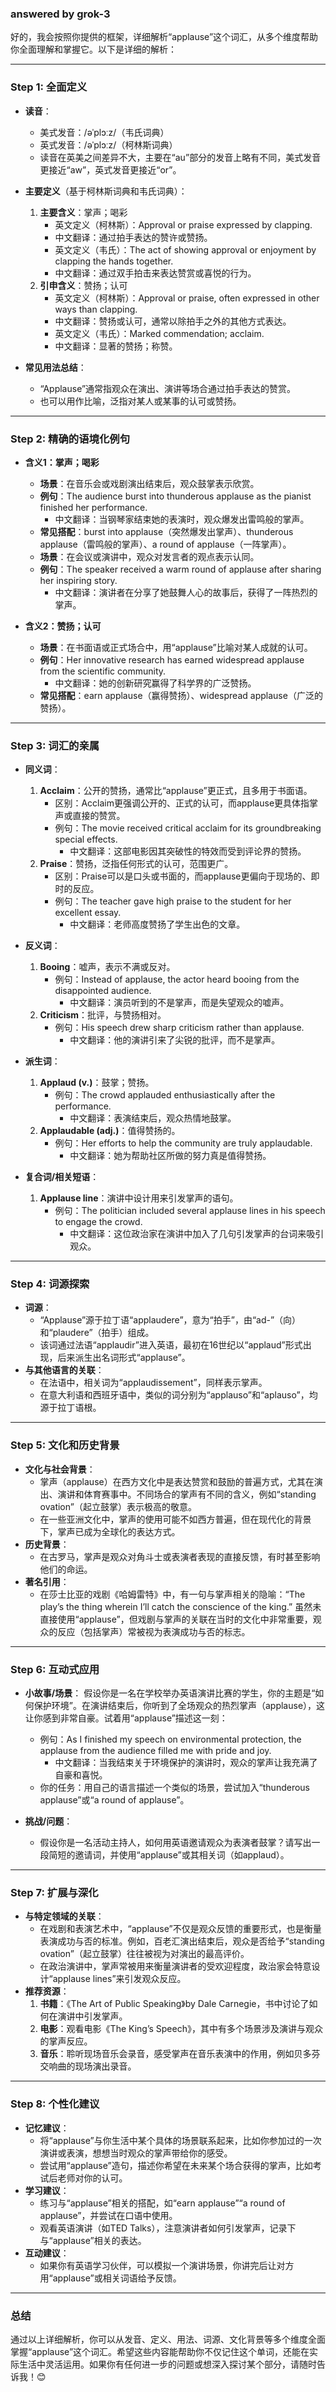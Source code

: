 ### answered by grok-3
好的，我会按照你提供的框架，详细解析“applause”这个词汇，从多个维度帮助你全面理解和掌握它。以下是详细的解析：

---

### **Step 1: 全面定义**

- **读音**：
  - 美式发音：/əˈplɔːz/（韦氏词典）
  - 英式发音：/əˈplɔːz/（柯林斯词典）
  - 读音在英美之间差异不大，主要在“au”部分的发音上略有不同，美式发音更接近“aw”，英式发音更接近“or”。

- **主要定义**（基于柯林斯词典和韦氏词典）：
  1. **主要含义**：掌声；喝彩
     - 英文定义（柯林斯）：Approval or praise expressed by clapping.
     - 中文翻译：通过拍手表达的赞许或赞扬。
     - 英文定义（韦氏）：The act of showing approval or enjoyment by clapping the hands together.
     - 中文翻译：通过双手拍击来表达赞赏或喜悦的行为。
  2. **引申含义**：赞扬；认可
     - 英文定义（柯林斯）：Approval or praise, often expressed in other ways than clapping.
     - 中文翻译：赞扬或认可，通常以除拍手之外的其他方式表达。
     - 英文定义（韦氏）：Marked commendation; acclaim.
     - 中文翻译：显著的赞扬；称赞。

- **常见用法总结**：
  - “Applause”通常指观众在演出、演讲等场合通过拍手表达的赞赏。
  - 也可以用作比喻，泛指对某人或某事的认可或赞扬。

---

### **Step 2: 精确的语境化例句**

- **含义1：掌声；喝彩**
  - **场景**：在音乐会或戏剧演出结束后，观众鼓掌表示欣赏。
  - **例句**：The audience burst into thunderous applause as the pianist finished her performance.
    - 中文翻译：当钢琴家结束她的表演时，观众爆发出雷鸣般的掌声。
  - **常见搭配**：burst into applause（突然爆发出掌声）、thunderous applause（雷鸣般的掌声）、a round of applause（一阵掌声）。
  - **场景**：在会议或演讲中，观众对发言者的观点表示认同。
  - **例句**：The speaker received a warm round of applause after sharing her inspiring story.
    - 中文翻译：演讲者在分享了她鼓舞人心的故事后，获得了一阵热烈的掌声。

- **含义2：赞扬；认可**
  - **场景**：在书面语或正式场合中，用“applause”比喻对某人成就的认可。
  - **例句**：Her innovative research has earned widespread applause from the scientific community.
    - 中文翻译：她的创新研究赢得了科学界的广泛赞扬。
  - **常见搭配**：earn applause（赢得赞扬）、widespread applause（广泛的赞扬）。

---

### **Step 3: 词汇的亲属**

- **同义词**：
  1. **Acclaim**：公开的赞扬，通常比“applause”更正式，且多用于书面语。
     - 区别：Acclaim更强调公开的、正式的认可，而applause更具体指掌声或直接的赞赏。
     - 例句：The movie received critical acclaim for its groundbreaking special effects.
       - 中文翻译：这部电影因其突破性的特效而受到评论界的赞扬。
  2. **Praise**：赞扬，泛指任何形式的认可，范围更广。
     - 区别：Praise可以是口头或书面的，而applause更偏向于现场的、即时的反应。
     - 例句：The teacher gave high praise to the student for her excellent essay.
       - 中文翻译：老师高度赞扬了学生出色的文章。

- **反义词**：
  1. **Booing**：嘘声，表示不满或反对。
     - 例句：Instead of applause, the actor heard booing from the disappointed audience.
       - 中文翻译：演员听到的不是掌声，而是失望观众的嘘声。
  2. **Criticism**：批评，与赞扬相对。
     - 例句：His speech drew sharp criticism rather than applause.
       - 中文翻译：他的演讲引来了尖锐的批评，而不是掌声。

- **派生词**：
  1. **Applaud (v.)**：鼓掌；赞扬。
     - 例句：The crowd applauded enthusiastically after the performance.
       - 中文翻译：表演结束后，观众热情地鼓掌。
  2. **Applaudable (adj.)**：值得赞扬的。
     - 例句：Her efforts to help the community are truly applaudable.
       - 中文翻译：她为帮助社区所做的努力真是值得赞扬。

- **复合词/相关短语**：
  1. **Applause line**：演讲中设计用来引发掌声的语句。
     - 例句：The politician included several applause lines in his speech to engage the crowd.
       - 中文翻译：这位政治家在演讲中加入了几句引发掌声的台词来吸引观众。

---

### **Step 4: 词源探索**

- **词源**：
  - “Applause”源于拉丁语“applaudere”，意为“拍手”，由“ad-”（向）和“plaudere”（拍手）组成。
  - 该词通过法语“applaudir”进入英语，最初在16世纪以“applaud”形式出现，后来派生出名词形式“applause”。
- **与其他语言的关联**：
  - 在法语中，相关词为“applaudissement”，同样表示掌声。
  - 在意大利语和西班牙语中，类似的词分别为“applauso”和“aplauso”，均源于拉丁语根。

---

### **Step 5: 文化和历史背景**

- **文化与社会背景**：
  - 掌声（applause）在西方文化中是表达赞赏和鼓励的普遍方式，尤其在演出、演讲和体育赛事中。不同场合的掌声有不同的含义，例如“standing ovation”（起立鼓掌）表示极高的敬意。
  - 在一些亚洲文化中，掌声的使用可能不如西方普遍，但在现代化的背景下，掌声已成为全球化的表达方式。
- **历史背景**：
  - 在古罗马，掌声是观众对角斗士或表演者表现的直接反馈，有时甚至影响他们的命运。
- **著名引用**：
  - 在莎士比亚的戏剧《哈姆雷特》中，有一句与掌声相关的隐喻：“The play’s the thing wherein I’ll catch the conscience of the king.” 虽然未直接使用“applause”，但戏剧与掌声的关联在当时的文化中非常重要，观众的反应（包括掌声）常被视为表演成功与否的标志。

---

### **Step 6: 互动式应用**

- **小故事/场景**：
  假设你是一名在学校举办英语演讲比赛的学生，你的主题是“如何保护环境”。在演讲结束后，你听到了全场观众的热烈掌声（applause），这让你感到非常自豪。试着用“applause”描述这一刻：
  - 例句：As I finished my speech on environmental protection, the applause from the audience filled me with pride and joy.
    - 中文翻译：当我结束关于环境保护的演讲时，观众的掌声让我充满了自豪和喜悦。
  - 你的任务：用自己的语言描述一个类似的场景，尝试加入“thunderous applause”或“a round of applause”。

- **挑战/问题**：
  - 假设你是一名活动主持人，如何用英语邀请观众为表演者鼓掌？请写出一段简短的邀请词，并使用“applause”或其相关词（如applaud）。

---

### **Step 7: 扩展与深化**

- **与特定领域的关联**：
  - 在戏剧和表演艺术中，“applause”不仅是观众反馈的重要形式，也是衡量表演成功与否的标准。例如，百老汇演出结束后，观众是否给予“standing ovation”（起立鼓掌）往往被视为对演出的最高评价。
  - 在政治演讲中，掌声常被用来衡量演讲者的受欢迎程度，政治家会特意设计“applause lines”来引发观众反应。
- **推荐资源**：
  1. **书籍**：《The Art of Public Speaking》by Dale Carnegie，书中讨论了如何在演讲中引发掌声。
  2. **电影**：观看电影《The King’s Speech》，其中有多个场景涉及演讲与观众的掌声反应。
  3. **音乐**：聆听现场音乐会录音，感受掌声在音乐表演中的作用，例如贝多芬交响曲的现场演出录音。

---

### **Step 8: 个性化建议**

- **记忆建议**：
  - 将“applause”与你生活中某个具体的场景联系起来，比如你参加过的一次演讲或表演，想想当时观众的掌声带给你的感受。
  - 尝试用“applause”造句，描述你希望在未来某个场合获得的掌声，比如考试后老师对你的认可。
- **学习建议**：
  - 练习与“applause”相关的搭配，如“earn applause”“a round of applause”，并尝试在口语中使用。
  - 观看英语演讲（如TED Talks），注意演讲者如何引发掌声，记录下与“applause”相关的表达。
- **互动建议**：
  - 如果你有英语学习伙伴，可以模拟一个演讲场景，你讲完后让对方用“applause”或相关词语给予反馈。

---

### **总结**

通过以上详细解析，你可以从发音、定义、用法、词源、文化背景等多个维度全面掌握“applause”这个词汇。希望这些内容能帮助你不仅记住这个单词，还能在实际生活中灵活运用。如果你有任何进一步的问题或想深入探讨某个部分，请随时告诉我！😊